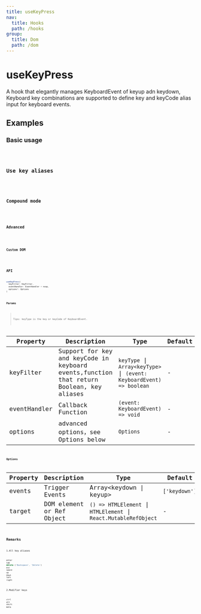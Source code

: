 ```yaml
---
title: useKeyPress
nav:
  title: Hooks
  path: /hooks
group:
  title: Dom
  path: /dom
---
```


# useKeyPress

A hook that elegantly manages KeyboardEvent of keyup adn keydown, Keyboard key combinations are supported to define key and keyCode alias input for keyboard events.

## Examples

### Basic usage

<code src="./demo/demo1.tsx" />

### Use key aliases

<code src="./demo/demo2.tsx" />

### Compound mode

<code src="./demo/demo3.tsx" />

### Advanced

<code src="./demo/demo4.tsx" />

### Custom DOM

<code src="./demo/demo5.tsx" />

## API

```typescript
useKeyPress(
  keyFilter: KeyFilter, 
  eventHandler: EventHandler = noop, 
  options?: Options
)
```

### Params

> Tips: keyType is the key or keyCode of KeyboardEvent.

| Property | Description                                                        | Type                   | Default |
|---------|----------------------------------------------|------------------------|--------|
| keyFilter | Support for key and keyCode in keyboard events,function that return Boolean, key aliases  | `keyType` \| `Array<keyType>` \| `(event: KeyboardEvent) => boolean` | -      |
| eventHandler | Callback Function  | `(event: KeyboardEvent) => void` | -      |
| options | advanced options，see Options below | `Options`              | -              | 

### Options

| Property | Description                                                        | Type                   | Default |
|-----------------|--------------------------------------------------------|---------|--------|
| events | Trigger Events  |  Array<keydown \| keyup\> | `['keydown']`     |
| target | DOM element or Ref Object | `() => HTMLElement` \| `HTMLElement` \| `React.MutableRefObject`  | - |

## Remarks

1.All key aliases

```javascript
enter
tab
delete ('Backspace', 'Delete')
esc
space
up
down
left
right
```

2.Modifier keys

```javascript
ctrl
alt
shift
meta
```

